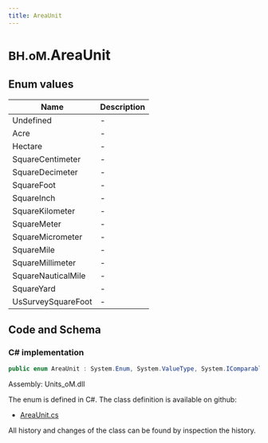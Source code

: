 ```yaml
---
title: AreaUnit
---
```


# <small>BH.oM.</small>**AreaUnit**



## Enum values

| Name            | Description                                                    |
|-----------------|----------------------------------------------------------------|
| Undefined |  -  |
| Acre |  -  |
| Hectare |  -  |
| SquareCentimeter |  -  |
| SquareDecimeter |  -  |
| SquareFoot |  -  |
| SquareInch |  -  |
| SquareKilometer |  -  |
| SquareMeter |  -  |
| SquareMicrometer |  -  |
| SquareMile |  -  |
| SquareMillimeter |  -  |
| SquareNauticalMile |  -  |
| SquareYard |  -  |
| UsSurveySquareFoot |  -  |


## Code and Schema

### C# implementation

``` C# title="C#"
public enum AreaUnit : System.Enum, System.ValueType, System.IComparable, System.ISpanFormattable, System.IFormattable, System.IConvertible
```

Assembly: Units_oM.dll

The enum is defined in C#. The class definition is available on github:

- [AreaUnit.cs](https://github.com/BHoM/Localisation_Toolkit/blob/develop/Units_oM/Enums\Area.cs)

All history and changes of the class can be found by inspection the history.
